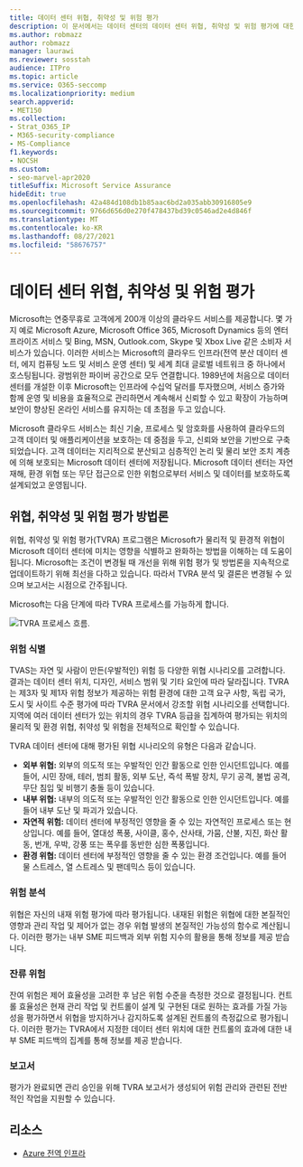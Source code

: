```yaml
---
title: 데이터 센터 위협, 취약성 및 위험 평가
description: 이 문서에서는 데이터 센터의 데이터 센터 위협, 취약성 및 위험 평가에 대한 개요를 Microsoft 365.
ms.author: robmazz
author: robmazz
manager: laurawi
ms.reviewer: sosstah
audience: ITPro
ms.topic: article
ms.service: O365-seccomp
ms.localizationpriority: medium
search.appverid:
- MET150
ms.collection:
- Strat_O365_IP
- M365-security-compliance
- MS-Compliance
f1.keywords:
- NOCSH
ms.custom:
- seo-marvel-apr2020
titleSuffix: Microsoft Service Assurance
hideEdit: true
ms.openlocfilehash: 42a484d108db1b85aac6bd2a035abb30916805e9
ms.sourcegitcommit: 9766d656d0e270f478437bd39c0546ad2e4d846f
ms.translationtype: MT
ms.contentlocale: ko-KR
ms.lasthandoff: 08/27/2021
ms.locfileid: "58676757"
---
```

# <a name="datacenter-threat-vulnerability-and-risk-assessment"></a>데이터 센터 위협, 취약성 및 위험 평가

Microsoft는 연중무휴로 고객에게 200개 이상의 클라우드 서비스를 제공합니다. 몇 가지 예로 Microsoft Azure, Microsoft Office 365, Microsoft Dynamics 등의 엔터프라이즈 서비스 및 Bing, MSN, Outlook.com, Skype 및 Xbox Live 같은 소비자 서비스가 있습니다. 이러한 서비스는 Microsoft의 클라우드 인프라(전역 분산 데이터 센터, 에지 컴퓨팅 노드 및 서비스 운영 센터) 및 세계 최대 글로벌 네트워크 중 하나에서 호스팅됩니다. 광범위한 파이버 공간으로 모두 연결합니다. 1989년에 처음으로 데이터 센터를 개설한 이후 Microsoft는 인프라에 수십억 달러를 투자했으며, 서비스 증가와 함께 운영 및 비용을 효율적으로 관리하면서 계속해서 신뢰할 수 있고 확장이 가능하며 보안이 향상된 온라인 서비스를 유지하는 데 초점을 두고 있습니다.

Microsoft 클라우드 서비스는 최신 기술, 프로세스 및 암호화를 사용하여 클라우드의 고객 데이터 및 애플리케이션을 보호하는 데 중점을 두고, 신뢰와 보안을 기반으로 구축되었습니다. 고객 데이터는 지리적으로 분산되고 심층적인 논리 및 물리 보안 조치 계층에 의해 보호되는 Microsoft 데이터 센터에 저장됩니다. Microsoft 데이터 센터는 자연재해, 환경 위협 또는 무단 접근으로 인한 위험으로부터 서비스 및 데이터를 보호하도록 설계되었고 운영됩니다.

## <a name="threat-vulnerability-and-risk-assessment-methodology"></a>위협, 취약성 및 위험 평가 방법론

위협, 취약성 및 위험 평가(TVRA) 프로그램은 Microsoft가 물리적 및 환경적 위협이 Microsoft 데이터 센터에 미치는 영향을 식별하고 완화하는 방법을 이해하는 데 도움이 됩니다. Microsoft는 조건이 변경될 때 개선을 위해 위험 평가 및 방법론을 지속적으로 업데이트하기 위해 최선을 다하고 있습니다. 따라서 TVRA 분석 및 결론은 변경될 수 있으며 보고서는 시점으로 간주됩니다.

Microsoft는 다음 단계에 따라 TVRA 프로세스를 가능하게 합니다.

![TVRA 프로세스 흐름.](../media/assurance-tvra-flow.png)

### <a name="risk-identification"></a>위험 식별

TVAS는 자연 및 사람이 만든(우발적인) 위험 등 다양한 위협 시나리오를 고려합니다. 결과는 데이터 센터 위치, 디자인, 서비스 범위 및 기타 요인에 따라 달라집니다. TVRA는 제3자 및 제1자 위험 정보가 제공하는 위험 환경에 대한 고객 요구 사항, 독립 국가, 도시 및 사이트 수준 평가에 따라 TVRA 문서에서 강조할 위협 시나리오를 선택합니다. 지역에 여러 데이터 센터가 있는 위치의 경우 TVRA 등급을 집계하여 평가되는 위치의 물리적 및 환경 위협, 취약성 및 위험을 전체적으로 확인할 수 있습니다.

TVRA 데이터 센터에 대해 평가된 위협 시나리오의 유형은 다음과 같습니다.

- **외부 위협:** 외부의 의도적 또는 우발적인 인간 활동으로 인한 인시던트입니다. 예를 들어, 시민 장애, 테러, 범죄 활동, 외부 도난, 즉석 폭발 장치, 무기 공격, 불법 공격, 무단 침입 및 비행기 충돌 등이 있습니다.
- **내부 위협:** 내부의 의도적 또는 우발적인 인간 활동으로 인한 인시던트입니다. 예를 들어 내부 도난 및 파괴가 있습니다.
- **자연적 위험:** 데이터 센터에 부정적인 영향을 줄 수 있는 자연적인 프로세스 또는 현상입니다. 예를 들어, 열대성 폭풍, 사이클, 홍수, 산사태, 가뭄, 산불, 지진, 화산 활동, 번개, 우박, 강풍 또는 폭우를 동반한 심한 폭풍입니다.
- **환경 위협:** 데이터 센터에 부정적인 영향을 줄 수 있는 환경 조건입니다. 예를 들어 물 스트레스, 열 스트레스 및 팬데믹스 등이 있습니다.

### <a name="risk-analysis"></a>위험 분석

위협은 자신의 내재 위험 평가에 따라 평가됩니다. 내재된 위험은 위협에 대한 본질적인 영향과 관리 작업 및 제어가 없는 경우 위협 발생의 본질적인 가능성의 함수로 계산됩니다. 이러한 평가는 내부 SME 피드백과 외부 위험 지수의 활용을 통해 정보를 제공 받습니다.

### <a name="residual-risk"></a>잔류 위험

잔여 위험은 제어 효율성을 고려한 후 남은 위험 수준을 측정한 것으로 결정됩니다. 컨트롤 효율성은 현재 관리 작업 및 컨트롤이 설계 및 구현된 대로 원하는 효과를 가질 가능성을 평가하면서 위협을 방지하거나 감지하도록 설계된 컨트롤의 측정값으로 평가됩니다. 이러한 평가는 TVRA에서 지정한 데이터 센터 위치에 대한 컨트롤의 효과에 대한 내부 SME 피드백의 집계를 통해 정보를 제공 받습니다.

### <a name="report"></a>보고서

평가가 완료되면 관리 승인을 위해 TVRA 보고서가 생성되어 위험 관리와 관련된 전반적인 작업을 지원할 수 있습니다.

## <a name="resources"></a>리소스

- [Azure 전역 인프라](https://www.microsoft.com/datacenters)

